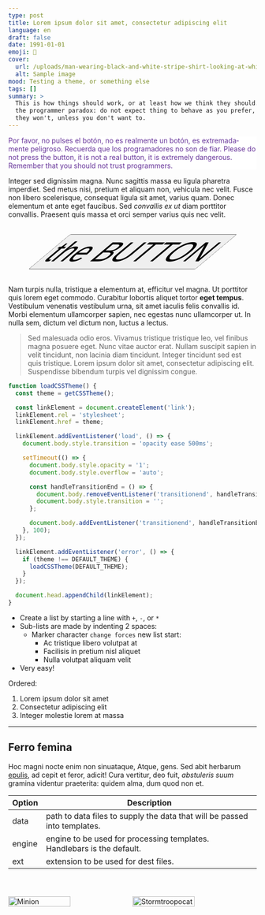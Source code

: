 ```yaml
---
type: post
title: Lorem ipsum dolor sit amet, consectetur adipiscing elit
language: en
draft: false
date: 1991-01-01
emoji: 🧪
cover:
  url: /uploads/man-wearing-black-and-white-stripe-shirt-looking-at-white-printer-papers-on-the-wall.jpg
  alt: Sample image
mood: Testing a theme, or something else
tags: []
summary: >
  This is how things should work, or at least how we think they should. That's
  the programmer paradox: do not expect thing to behave as you prefer, because
  they won't, unless you don't want to.
---
```


<p style="background:white;color:rebeccapurple">
  <span lang="es">
    Por favor, no pulses el botón, no es realmente un botón, es
    extremadamente peligroso. Recuerda que los programadores no son de fiar.
  </span>
  <span lang="en">
    Please do not press the button, it is not a real button, it is
    extremely dangerous. Remember that you should not trust programmers.
  </span>
</p>

Integer sed dignissim magna. Nunc sagittis massa eu ligula pharetra imperdiet.
Sed metus nisi, pretium et aliquam non, vehicula nec velit. Fusce non libero
scelerisque, consequat ligula sit amet, varius quam. Donec elementum et ante
eget faucibus. Sed _convallis ex ut_ diam porttitor convallis. Praesent quis
massa et orci semper varius quis nec velit.

<button type="button" style="display:block;margin:2rem auto;transform:skew(-50deg);font-size:4em;cursor:pointer;" onclick="!async function(n){function e(n){return new Promise(e=>setTimeout(e,n))}function a(n){document.body.innerHTML=`<p role='alert'>${n}</p>`}if(!(n instanceof Event))throw new Error('You didn\'t press the button! You will pay for this!');document.body.innerHTML='',document.body.style.display='grid',document.body.style.placeItems='center',document.body.style.fontSize='30px',a('<span lang=\'en\'>Navigation activated</span><br /><span  style=\'opacity:0.5;\' lang=\'es\'>Navegación activada</span>'),await e(2e3),a('<span lang=\'en\'>Returning to <i>Jaén</i> mothership in...</span><br /><span style=\'opacity:0.5;\' lang=\'es\'>Volviendo la madre nodriza <i>Jaén</i> en...</span>'),await e(2e3),a('<span style=\'font-size:3em\'>3</span>'),await e(1e3),a('<span style=\'font-size:4em\'>2</span>'),await e(1e3),a('<span style=\'font-size:7em\'>1</span>'),await e(1e3),window.location.href='/admin/easter-egg'}(event);">
  the BUTTON
</button>

Nam turpis nulla, tristique a elementum at, efficitur vel magna. Ut porttitor
quis lorem eget commodo. Curabitur lobortis aliquet tortor **eget tempus**.
Vestibulum venenatis vestibulum urna, sit amet iaculis felis convallis id. Morbi
elementum ullamcorper sapien, nec egestas nunc ullamcorper ut. In nulla sem,
dictum vel dictum non, luctus a lectus.

> Sed malesuada odio eros. Vivamus tristique tristique leo, vel finibus magna
> posuere eget. Nunc vitae auctor erat. Nullam suscipit sapien in velit
> tincidunt, non lacinia diam tincidunt. Integer tincidunt sed est quis
> tristique. Lorem ipsum dolor sit amet, consectetur adipiscing elit.
> Suspendisse bibendum turpis vel dignissim congue.

```javascript
function loadCSSTheme() {
  const theme = getCSSTheme();

  const linkElement = document.createElement('link');
  linkElement.rel = 'stylesheet';
  linkElement.href = theme;

  linkElement.addEventListener('load', () => {
    document.body.style.transition = 'opacity ease 500ms';

    setTimeout(() => {
      document.body.style.opacity = '1';
      document.body.style.overflow = 'auto';

      const handleTransitionEnd = () => {
        document.body.removeEventListener('transitionend', handleTransitionEnd);
        document.body.style.transition = '';
      };

      document.body.addEventListener('transitionend', handleTransitionEnd);
    }, 100);
  });

  linkElement.addEventListener('error', () => {
    if (theme !== DEFAULT_THEME) {
      loadCSSTheme(DEFAULT_THEME);
    }
  });

  document.head.appendChild(linkElement);
}
```

- Create a list by starting a line with `+`, `-`, or `*`
- Sub-lists are made by indenting 2 spaces:
  - Marker character `change forces` new list start:
    - Ac tristique libero volutpat at
    * Facilisis in pretium nisl aliquet
    - Nulla volutpat aliquam velit
- Very easy!

Ordered:

1. Lorem ipsum dolor sit amet
2. Consectetur adipiscing elit
3. Integer molestie lorem at massa

---

## Ferro femina

Hoc magni nocte enim non sinuataque, Atque, gens. Sed abit herbarum
[epulis](http://vota.com/in-puer), ad cepit et feror, adicit! Cura vertitur, deo
fuit, _abstuleris suum_ gramina videntur praeterita: quidem alma, dum quod non
et.

| Option | Description                                                               |
| ------ | ------------------------------------------------------------------------- |
| data   | path to data files to supply the data that will be passed into templates. |
| engine | engine to be used for processing templates. Handlebars is the default.    |
| ext    | extension to be used for dest files.                                      |

<div style="display:flex;margin:4em auto">
  <img style="width:50%" alt="Minion" src="https://octodex.github.com/images/minion.png" />
  <img style="width:50%" alt="Stormtroopocat" src="https://octodex.github.com/images/stormtroopocat.jpg" />
</div>

